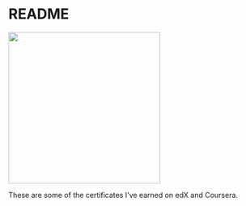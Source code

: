 # README

<img src="https://www.dev-metal.com/wp-content/uploads/2014/01/github-logo-octocat-1-704x605.jpg" width="300">

These are some of the certificates I've earned on edX and Coursera.
